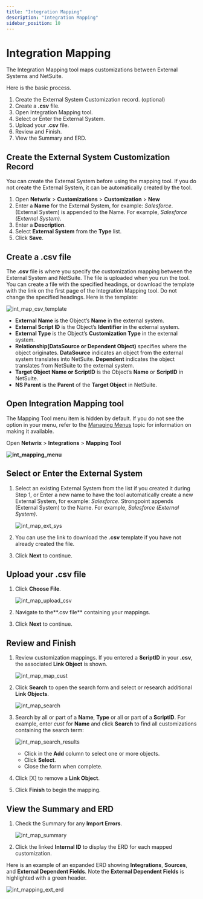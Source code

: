 ```yaml
---
title: "Integration Mapping"
description: "Integration Mapping"
sidebar_position: 10
---
```


# Integration Mapping

The Integration Mapping tool maps customizations between External Systems and NetSuite.

Here is the basic process.

1. Create the External System Customization record. (optional)
2. Create a **.csv** file.
3. Open Integration Mapping tool.
4. Select or Enter the External System.
5. Upload your **.csv** file.
6. Review and Finish.
7. View the Summary and ERD.

## Create the External System Customization Record

You can create the External System before using the mapping tool. If you do not create the External
System, it can be automatically created by the tool.

1. Open **Netwrix** > **Customizations** > **Customization** > **New**
2. Enter a **Name** for the External System, for example: _Salesforce_. (External System) is
   appended to the Name. For example, _Salesforce (External System)_.
3. Enter a **Description**.
4. Select **External System** from the **Type** list.
5. Click **Save**.

## Create a .csv file

The **.csv** file is where you specify the customization mapping between the External System and
NetSuite. The file is uploaded when you run the tool. You can create a file with the specified
headings, or download the template with the link on the first page of the Integration Mapping tool.
Do not change the specified headings. Here is the template:

![int_map_csv_template](/images/platgovnetsuite/integrations/int_map_csv_template.webp)

- **External Name** is the Object’s **Name** in the external system.
- **External Script ID** is the Object’s **Identifier** in the external system.
- **External Type** is the Object’s **Customization Type** in the external system.
- **Relationship(DataSource or Dependent Object)** specifies where the object originates.
  **DataSource** indicates an object from the external system translates into NetSuite.
  **Dependent** indicates the object translates from NetSuite to the external system.
- **Target Object Name or ScriptID** is the Object’s **Name** or **ScriptID** in NetSuite.
- **NS Parent** is the **Parent** of the **Target Object** in NetSuite.

## Open Integration Mapping tool

The Mapping Tool menu item is hidden by default. If you do not see the option in your menu, refer to
the [Managing Menus](/docs/platgovnetsuite/installation/managing_menus.md) topic for information on making it
available.

Open **Netwrix** > **Integrations** > **Mapping Tool**

**![int_mapping_menu](/images/platgovnetsuite/integrations/int_mapping_menu.webp)**

## Select or Enter the External System

1. Select an existing External System from the list if you created it during Step 1, or Enter a new
   name to have the tool automatically create a new External System, for example: _Salesforce_.
   Strongpoint appends (External System) to the Name. For example, _Salesforce (External System)_.

    ![int_map_ext_sys](/images/platgovnetsuite/integrations/int_map_ext_sys.webp)

2. You can use the link to download the **.csv** template if you have not already created the file.
3. Click **Next** to continue.

## Upload your .csv file

1. Click **Choose File**.

    ![int_map_upload_csv](/images/platgovnetsuite/integrations/int_map_upload_csv.webp)

2. Navigate to the**.csv file** containing your mappings.
3. Click **Next** to continue.

## Review and Finish

1. Review customization mappings. If you entered a **ScriptID** in your **.csv**, the associated
   **Link Object** is shown.

    ![int_map_map_cust](/images/platgovnetsuite/integrations/int_map_map_cust.webp)

2. Click **Search** to open the search form and select or research additional **Link Objects**.

    ![int_map_search](/images/platgovnetsuite/integrations/int_map_search.webp)

3. Search by all or part of a **Name**, **Type** or all or part of a **ScriptID**. For example,
   enter _cust_ for **Name** and click **Search** to find all customizations containing the search
   term:

    ![int_map_search_results](/images/platgovnetsuite/integrations/int_map_search_results.webp)

    - Click in the **Add** column to select one or more objects.
    - Click **Select**.
    - Close the form when complete.

4. Click [X] to remove a **Link Object**.
5. Click **Finish** to begin the mapping.

## View the Summary and ERD

1. Check the Summary for any **Import Errors**.

    ![int_map_summary](/images/platgovnetsuite/integrations/int_map_summary.webp)

2. Click the linked **Internal ID** to display the ERD for each mapped customization.

Here is an example of an expanded ERD showing **Integrations**, **Sources**, and **External
Dependent Fields**. Note the **External Dependent Fields** is highlighted with a green header.

![int_mapping_ext_erd](/images/platgovnetsuite/integrations/int_mapping_ext_erd.webp)
